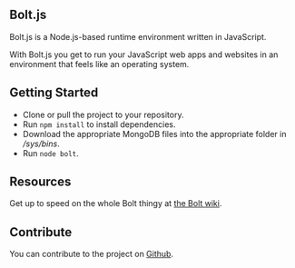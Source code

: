 ## Bolt.js

Bolt.js is a Node.js-based runtime environment written in JavaScript.

With Bolt.js you get to run your JavaScript web apps and websites in an environment that feels like an operating system.

## Getting Started

* Clone or pull the project to your repository.
* Run <code>npm install</code> to install dependencies.
* Download the appropriate MongoDB files into the appropriate folder in */sys/bins*.
* Run <code>node bolt</code>.

## Resources
Get up to speed on the whole Bolt thingy at [the Bolt wiki](https://github.com/Chieze-Franklin/Bolt.js/wiki).

## Contribute

You can contribute to the project on [Github](https://github.com/Chieze-Franklin/Bolt.js).